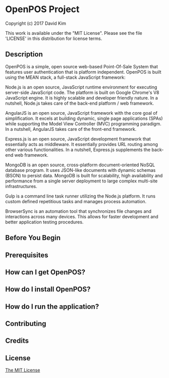 # OpenPOS Project

Copyright (c) 2017 David Kim

This work is available under the "MIT License". Please see the file 'LICENSE' in this distribution for license terms.

## Description
OpenPOS is a simple, open source web-based Point-Of-Sale System that features user authentication that is platform independent.  OpenPOS is built using the MEAN stack, a full-stack JavaScript framework:  
  
Node.js is an open source, JavaScript runtime environment for executing server-side JavaScript code.  The platform is built on Google Chrome's V8 JavaScript engine.  It is highly scalable and developer friendly nature.  In a nutshell, Node.js takes care of the back-end platform / web framework.  
  
AngularJS is an open source, JavaScript framework with the core goal of simplification.  It excels at building dynamic, single page applications (SPAs) while supporting the Model View Controller (MVC) programming paradigm.  In a nutshell, AngularJS takes care of the front-end framework.  
  
Express.js is an open source, JavaScript development framework that essentially acts as middleware.  It essentially provides URL routing among other various functionalities.  In a nutshell, Express.js supplements the back-end web framework.  
  
MongoDB is an open source, cross-platform document-oriented NoSQL database program.  It uses JSON-like documents with dynamic schemas (BSON) to persist data.  MongoDB is built for scalability, high availability and performance from a single server deployment to large complex multi-site infrastructures.  
  
Gulp is a command line task runner utilizing the Node.js platform.  It runs custom defined repetitious tasks and manages process automation.  
  
BrowserSync is an automation tool that synchronizes file changes and interactions across many devices.  This allows for faster development and better application testing procedures.  
  
## Before You Begin



## Prerequisites



## How can I get OpenPOS?



## How do I install OpenPOS?



## How do I run the application?



## Contributing



## Credits



## License

[The MIT License](LICENSE.md)


